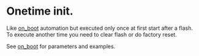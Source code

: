 [on_boot]: https://esphome.io/components/esphome.html#esphome-on-boot

# Onetime init.

Like [on_boot] automation but executed only once at first start after a flash. To execute another time you need to clear flash or do factory reset.

See [on_boot] for parameters and examples.
